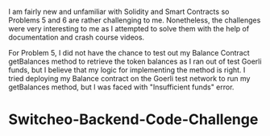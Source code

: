 I am fairly new and unfamiliar with Solidity and Smart Contracts so Problems 5 and 6 are rather challenging to me. 
Nonetheless, the challenges were very interesting to me as I attempted to solve them with the help of documentation and crash course videos.

For Problem 5, I did not have the chance to test out my Balance Contract getBalances method to retrieve the token balances as I ran out of
test Goerli funds, but I believe that my logic for implementing the method is right. I tried deploying my Balance contract on the Goerli test
network to run my getBalances method, but I was faced with "Insufficient funds" error.
# Switcheo-Backend-Code-Challenge
